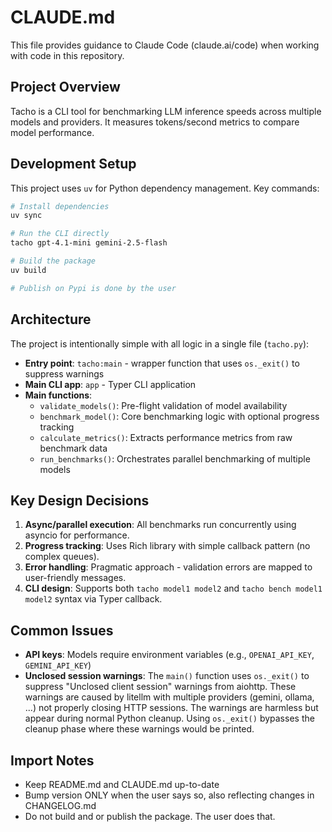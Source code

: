 # CLAUDE.md

This file provides guidance to Claude Code (claude.ai/code) when working with code in this repository.

## Project Overview

Tacho is a CLI tool for benchmarking LLM inference speeds across multiple models and providers. It measures tokens/second metrics to compare model performance.

## Development Setup

This project uses `uv` for Python dependency management. Key commands:

```bash
# Install dependencies
uv sync

# Run the CLI directly
tacho gpt-4.1-mini gemini-2.5-flash

# Build the package
uv build

# Publish on Pypi is done by the user
```

## Architecture

The project is intentionally simple with all logic in a single file (`tacho.py`):

- **Entry point**: `tacho:main` - wrapper function that uses `os._exit()` to suppress warnings
- **Main CLI app**: `app` - Typer CLI application
- **Main functions**:
  - `validate_models()`: Pre-flight validation of model availability
  - `benchmark_model()`: Core benchmarking logic with optional progress tracking
  - `calculate_metrics()`: Extracts performance metrics from raw benchmark data
  - `run_benchmarks()`: Orchestrates parallel benchmarking of multiple models

## Key Design Decisions

1. **Async/parallel execution**: All benchmarks run concurrently using asyncio for performance.
2. **Progress tracking**: Uses Rich library with simple callback pattern (no complex queues).
3. **Error handling**: Pragmatic approach - validation errors are mapped to user-friendly messages.
4. **CLI design**: Supports both `tacho model1 model2` and `tacho bench model1 model2` syntax via Typer callback.

## Common Issues

- **API keys**: Models require environment variables (e.g., `OPENAI_API_KEY`, `GEMINI_API_KEY`)
- **Unclosed session warnings**: The `main()` function uses `os._exit()` to suppress "Unclosed client session" warnings from aiohttp. These warnings are caused by litellm with multiple providers (gemini, ollama, ...) not properly closing HTTP sessions. The warnings are harmless but appear during normal Python cleanup. Using `os._exit()` bypasses the cleanup phase where these warnings would be printed.

## Import Notes

- Keep README.md and CLAUDE.md up-to-date
- Bump version ONLY when the user says so, also reflecting changes in CHANGELOG.md
- Do not build and or publish the package. The user does that.
